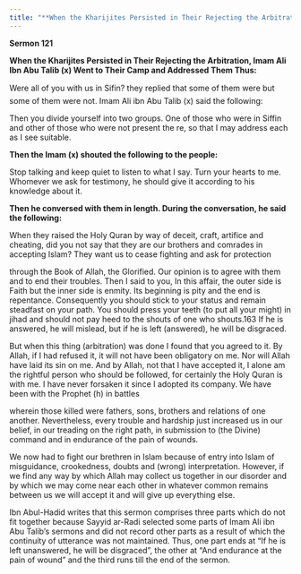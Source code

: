 ```yaml
---
title: "**When the Kharijites Persisted in Their Rejecting the Arbitration, Imam Ali Ibn Abu Talib (x) Went to Their Camp and Addressed Them Thus:**" 
---
```

**Sermon 121**

**When the Kharijites Persisted in Their Rejecting the Arbitration, Imam Ali Ibn Abu Talib \(x\) Went to Their Camp and Addressed Them Thus:**

Were all of you with us in Sifin? they replied that some of them were but some of them were not\. Imam Ali ibn Abu Talib \(x\) said the following:

Then you divide yourself into two groups\. One of those who were in Siffin and other of those who were not present the re, so that I may address each as I see suitable\.

**Then the Imam \(x\) shouted the following to the people:**

Stop talking and keep quiet to listen to what I say\. Turn your hearts to me\. Whomever we ask for testimony, he should give it according to his knowledge about it\.

**Then he conversed with them in length\. During the conversation, he said the following:**

When they raised the Holy Quran by way of deceit, craft, artifice and cheating, did you not say that they are our brothers and comrades in accepting Islam? They want us to cease fighting and ask for protection

<a id="page523"></a>through the Book of Allah, the Glorified\. Our opinion is to agree with them and to end their troubles\. Then I said to you, In this affair, the outer side is Faith but the inner side is enmity\. Its beginning is pity and the end is repentance\. Consequently you should stick to your status and remain steadfast on your path\. You should press your teeth \(to put all your might\) in jihad and should not pay heed to the shouts of one who shouts\.163 If he is answered, he will mislead, but if he is left \(answered\), he will be disgraced\.

But when this thing \(arbitration\) was done I found that you agreed to it\. By Allah, if I had refused it, it will not have been obligatory on me\. Nor will Allah have laid its sin on me\. And by Allah, not that I have accepted it, I alone am the rightful person who should be followed, for certainly the Holy Quran is with me\. I have never forsaken it since I adopted its company\. We have been with the Prophet \(h\) in battles

wherein those killed were fathers, sons, brothers and relations of one another\. Nevertheless, every trouble and hardship just increased us in our belief, in our treading on the right path, in submission to \(the Divine\) command and in endurance of the pain of wounds\.

We now had to fight our brethren in Islam because of entry into Islam of misguidance, crookedness, doubts and \(wrong\) interpretation\. However, if we find any way by which Allah may collect us together in our disorder and by which we may come near each other in whatever common remains between us we will accept it and will give up everything else\.

Ibn Abul\-Hadid writes that this sermon comprises three parts which do not fit together because Sayyid ar\-Radi selected some parts of Imam Ali ibn Abu Talib’s sermons and did not record other parts as a result of which the continuity of utterance was not maintained\. Thus, one part ends at “If he is left unanswered, he will be disgraced”, the other at “And endurance at the pain of wound” and the third runs till the end of the sermon\.

